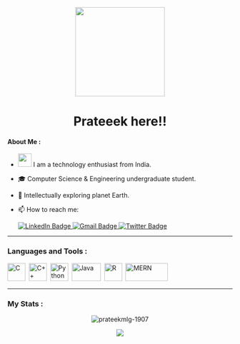 <p align="center">
  <img src="https://miro.medium.com/max/2048/1*OohqW5DGh9CQS4hLY5FXzA.png" height="200"/>
</p>

<h1 align="center">
  Prateeek here!! 
</h1>


#### About Me :

- <img src="https://media.giphy.com/media/WUlplcMpOCEmTGBtBW/giphy.gif" width="30"> I am a technology enthusiast from India.

- 🎓 Computer Science & Engineering undergraduate student.

- :telescope: Intellectually exploring planet Earth.

- :mailbox: How to reach me:
  <div id="badges">
  <a href="https://in.linkedin.com/in/prateek-malagund-702027222">
    <img src="https://img.shields.io/badge/LinkedIn-0D1117?style=for-the-badge&logo=linkedin&logoColor=informational" alt="LinkedIn Badge"/>
  </a>
  <a href="mailto:prateekmalagund@gmail.com">
    <img src="https://img.shields.io/badge/Email-0D1117?style=for-the-badge&logo=gmail&logoColor=red" alt="Gmail Badge"/>
  </a>
  <a href="">
    <img src="https://img.shields.io/badge/Twitter-0D1117?style=for-the-badge&logo=twitter&logoColor=blue" alt="Twitter Badge"/>
  </a>
</div>

---

### Languages and Tools :
<div>
  <img src="https://upload.wikimedia.org/wikipedia/commons/1/19/C_Logo.png" title="C" alt="C" width="40" height="40"/>&nbsp;
  <img src="https://upload.wikimedia.org/wikipedia/commons/thumb/1/18/ISO_C%2B%2B_Logo.svg/1822px-ISO_C%2B%2B_Logo.svg.png" title="C++" alt="C++" width="40" height="40"/>&nbsp;
  <img src="https://upload.wikimedia.org/wikipedia/commons/thumb/c/c3/Python-logo-notext.svg/1869px-Python-logo-notext.svg.png" title="Python" alt="Python" width="40" height="40"/>&nbsp;
  <img src="https://logos-world.net/wp-content/uploads/2022/07/Java-Logo.png" title="Java" alt="Java" width="65" height="40"/>&nbsp;
  <img src="https://upload.wikimedia.org/wikipedia/commons/thumb/1/1b/R_logo.svg/724px-R_logo.svg.png" title="R" alt="R" width="40" height="40"/>&nbsp;
  <img src="https://upload.wikimedia.org/wikipedia/commons/thumb/9/94/MERN-logo.png/640px-MERN-logo.png" title="MERN Stack" alt="MERN" width="95" height="40"/>&nbsp;
</div>

---

### My Stats :
<p align="center"><img src="http://github-readme-streak-stats.herokuapp.com?user=prateekmlg-1907&theme=github-dark-blue&hide_border=true" alt="prateekmlg-1907"/>
<p align="center"><img src="https://github-readme-stats.vercel.app/api?username=prateekmlg-1907&theme=github_dark&show_icons=true&count_private=true&hide_border=true"/>
